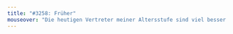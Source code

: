 ```yaml
---
title: "#3258: Früher"
mouseover: "Die heutigen Vertreter meiner Altersstufe sind viel besser als die von damals. Zumindest einer von ihnen..."
---
```


